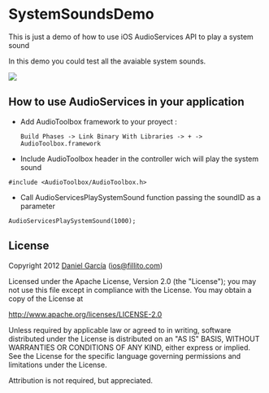 SystemSoundsDemo
================

This is just a demo of how to use iOS AudioServices API to play a system sound

In this demo you could test all the avaiable system sounds.

<img src="https://raw.github.com/fillito/SystemSoundsDemo/master/screenshot.png" />

## How to use AudioServices in your application

- Add AudioToolbox framework to your proyect :

      Build Phases -> Link Binary With Libraries -> + -> AudioToolbox.framework
      
- Include AudioToolbox header in the controller wich will play the system sound

```objc
#include <AudioToolbox/AudioToolbox.h>
```

- Call AudioServicesPlaySystemSound function passing the soundID as a parameter

```objc
AudioServicesPlaySystemSound(1000);
```


## License
Copyright 2012 [Daniel García](http://twitter.com/fillito) (ios@fillito.com)

Licensed under the Apache License, Version 2.0 (the "License");
you may not use this file except in compliance with the License.
You may obtain a copy of the License at

http://www.apache.org/licenses/LICENSE-2.0

Unless required by applicable law or agreed to in writing, software
distributed under the License is distributed on an "AS IS" BASIS,
WITHOUT WARRANTIES OR CONDITIONS OF ANY KIND, either express or implied.
See the License for the specific language governing permissions and
 limitations under the License. 

Attribution is not required, but appreciated.